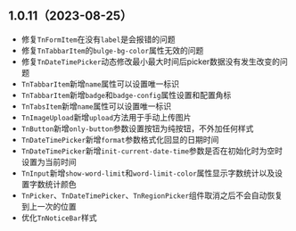 ## 1.0.11（2023-08-25）
- 修复`TnFormItem`在没有`label`是会报错的问题
- 修复`TnTabbarItem`的`bulge-bg-color`属性无效的问题
- 修复`TnDateTimePicker`动态修改最小最大时间后picker数据没有发生改变的问题
- `TnTabbarItem`新增`name`属性可以设置唯一标识
- `TnTabbarItem`新增`badge`和`badge-config`属性设置和配置角标
- `TnTabsItem`新增`name`属性可以设置唯一标识
- `TnImageUpload`新增`upload`方法用于手动上传图片
- `TnButton`新增`only-button`参数设置按钮为纯按钮，不外加任何样式
- `TnDateTimePicker`新增`format`参数格式化回显的日期时间
- `TnDateTimePicker`新增`init-current-date-time`参数是否在初始化时为空时设置为当前时间
- `TnInput`新增`show-word-limit`和`word-limit-color`属性显示字数统计以及设置字数统计颜色
- `TnPicker`、`TnDateTimePicker`、`TnRegionPicker`组件取消之后不会自动恢复到上一次的位置
- 优化`TnNoticeBar`样式
